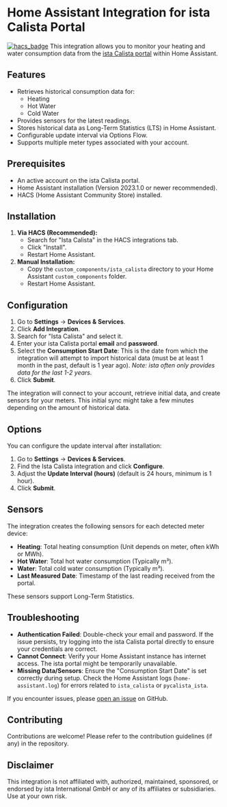 # Home Assistant Integration for ista Calista Portal

[![hacs_badge](https://img.shields.io/badge/HACS-Default-41BDF5.svg)](https://github.com/hacs/integration)
This integration allows you to monitor your heating and water consumption data from the [ista Calista portal](https://oficina.ista.es/) within Home Assistant.

## Features

* Retrieves historical consumption data for:
    * Heating
    * Hot Water
    * Cold Water
* Provides sensors for the latest readings.
* Stores historical data as Long-Term Statistics (LTS) in Home Assistant.
* Configurable update interval via Options Flow.
* Supports multiple meter types associated with your account.

## Prerequisites

* An active account on the ista Calista portal.
* Home Assistant installation (Version 2023.1.0 or newer recommended).
* HACS (Home Assistant Community Store) installed.

## Installation

1.  **Via HACS (Recommended):**
    * Search for "Ista Calista" in the HACS integrations tab.
    * Click "Install".
    * Restart Home Assistant.
2.  **Manual Installation:**
    * Copy the `custom_components/ista_calista` directory to your Home Assistant `custom_components` folder.
    * Restart Home Assistant.

## Configuration

1.  Go to **Settings** -> **Devices & Services**.
2.  Click **Add Integration**.
3.  Search for "Ista Calista" and select it.
4.  Enter your ista Calista portal **email** and **password**.
5.  Select the **Consumption Start Date**: This is the date from which the integration will attempt to import historical data (must be at least 1 month in the past, default is 1 year ago). *Note: ista often only provides data for the last 1-2 years.*
6.  Click **Submit**.

The integration will connect to your account, retrieve initial data, and create sensors for your meters. This initial sync might take a few minutes depending on the amount of historical data.

## Options

You can configure the update interval after installation:

1.  Go to **Settings** -> **Devices & Services**.
2.  Find the Ista Calista integration and click **Configure**.
3.  Adjust the **Update Interval (hours)** (default is 24 hours, minimum is 1 hour).
4.  Click **Submit**.

## Sensors

The integration creates the following sensors for each detected meter device:

* **Heating**: Total heating consumption (Unit depends on meter, often kWh or MWh).
* **Hot Water**: Total hot water consumption (Typically m³).
* **Water**: Total cold water consumption (Typically m³).
* **Last Measured Date**: Timestamp of the last reading received from the portal.

These sensors support Long-Term Statistics.

## Troubleshooting

* **Authentication Failed**: Double-check your email and password. If the issue persists, try logging into the ista Calista portal directly to ensure your credentials are correct.
* **Cannot Connect**: Verify your Home Assistant instance has internet access. The ista portal might be temporarily unavailable.
* **Missing Data/Sensors**: Ensure the "Consumption Start Date" is set correctly during setup. Check the Home Assistant logs (`home-assistant.log`) for errors related to `ista_calista` or `pycalista_ista`.

If you encounter issues, please [open an issue](https://github.com/YOUR_USERNAME/YOUR_REPOSITORY/issues) on GitHub.

## Contributing

Contributions are welcome! Please refer to the contribution guidelines (if any) in the repository.

## Disclaimer

This integration is not affiliated with, authorized, maintained, sponsored, or endorsed by ista International GmbH or any of its affiliates or subsidiaries. Use at your own risk.
